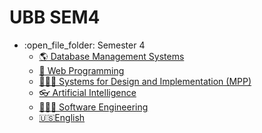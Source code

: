 # UBB SEM4
<ul>
  <li>:open_file_folder: Semester 4
    <ul>
      <li>
        <a href="#">
          🌎 Database Management Systems
      </li>
      <li>
        <a href="#">
          🤳  Web Programming
      </li>
      <li>
        <a href="https://github.com/ungurnicoleta/SEM4/tree/master/MPP">
          👩🏼‍🏫  Systems for Design and Implementation (MPP)
      </li>
      <li>
        <a href="#">
          👓  Artificial Intelligence
      </li>
      <li>
        <a href="https://github.com/ungurnicoleta/SEM4/tree/master/ISS">
          👩🏼‍💻  Software Engineering
        </a>
      </li>
      <li>
        <a href="https://github.com/ungurnicoleta/SEM4/tree/master/English">
         🇺🇸English
        </a>
      </li>
    </ul>
</ul>
<br>
